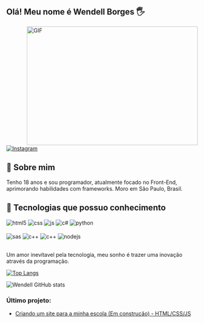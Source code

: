 ## Olá! Meu nome é Wendell Borges 🖐️

 <img align="right" alt="GIF" src="https://github.com/abhisheknaiidu/abhisheknaiidu/blob/master/code.gif?raw=true" width="450" height="313" />
 
[![Instagram](https://img.shields.io/badge/Instagram-E4405F?style=for-the-badge&logo=instagram&logoColor=white)](https://www.instagram.com/_wendeus_/)
<br>

## 📜 Sobre mim
Tenho 18 anos e sou programador, atualmente focado no Front-End, aprimorando habilidades com frameworks.
Moro em São Paulo, Brasil.


## 🔧 Tecnologias que possuo conhecimento
<div style="display: inline_block">
  <img align="center" alt="html5" src="https://img.shields.io/badge/HTML5-E34F26?style=for-the-badge&logo=html5&logoColor=white" />
  <img align="center" alt="css" src="https://img.shields.io/badge/CSS3-1572B6?style=for-the-badge&logo=css3&logoColor=white" />
  <img align="center" alt="js" src="https://img.shields.io/badge/JavaScript-F7DF1E?style=for-the-badge&logo=javascript&logoColor=black" />
  <img align="center" alt="c#" src="https://img.shields.io/badge/C%23-239120?style=for-the-badge&logo=c-sharp&logoColor=white" />
  <img align="center" alt="python" src="https://img.shields.io/badge/Python-3776AB?style=for-the-badge&logo=python&logoColor=white" />
 <br><br>
  <img align="center" alt="sas" src="https://img.shields.io/badge/Sass-CC6699?style=for-the-badge&logo=sass&logoColor=white" />
  <img align="center" alt="c++" src="https://img.shields.io/badge/C%2B%2B-00599C?style=for-the-badge&logo=c%2B%2B&logoColor=white" />
  <img align="center" alt="c++" src="https://img.shields.io/badge/Bootstrap-563D7C?style=for-the-badge&logo=bootstrap&logoColor=white" />
  <img align="center" alt="nodejs" src="https://img.shields.io/badge/Node.js-43853D?style=for-the-badge&logo=node.js&logoColor=white" />
</div><br/>

Um amor inevítavel pela tecnologia, meu sonho é trazer uma inovação através da programação.

[![Top Langs](https://github-readme-stats.vercel.app/api/top-langs/?username=Wendell00&layout=compact&hide_border=true&theme=tokyonight)](https://github.com/anuraghazra/github-readme-stats)

![Wendell GitHub stats](https://github-readme-stats.vercel.app/api?username=wendell00&show_icons=true&theme=dracula&count_private=true)

### Último projeto:
- [Criando um site para a minha escola (Em construção) - HTML/CSS/JS](https://github.com/Wendell00/Aliado-WebSite)<br/>
